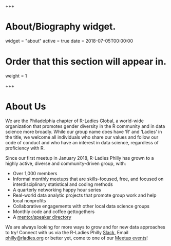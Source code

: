 +++
# About/Biography widget.
widget = "about"
active = true
date = 2018-07-05T00:00:00

# Order that this section will appear in.
weight = 1

+++

# About Us
We are the Philadelphia chapter of R-Ladies Global, a world-wide organization that promotes gender diversity in the R community and in data science more broadly. While our group name does have ‘R’ and ‘Ladies’ in the title, we welcome all individuals who share our values and follow our code of conduct and who have an interest in data science, regardless of proficiency with R.

Since our first meetup in January 2018, R-Ladies Philly has grown to a highly active, diverse and community-driven group, with:  

 - Over 1,000 members
 -  Informal monthly meetups that are skills-focused, free, and focused on interdisciplinary statistical and coding methods
 - A quarterly networking happy hour series
 - Real-world data analytic projects that promote group work and help local nonprofits
 - Collaborative engagements with other local data science groups
 - Monthly code and coffee gettogethers
 - A [mentor/speaker directory](https://rladiesphilly.shinyapps.io/mentorship/)

We are always looking for more ways to grow and for new data approaches to try! Connect with us via the R-Ladies Philly [Slack](https://bit.ly/join-rladies-slack-2020), Email [philly@rladies.org](mailto:philly@rladies.org) or better yet, come to one of our [Meetup events](https://meetup.com/rladies-philly)!

